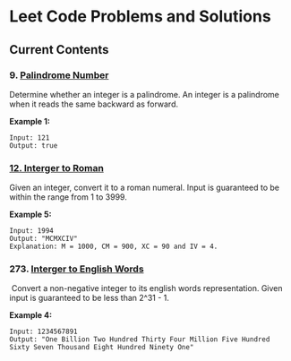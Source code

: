 # Leet Code Problems and Solutions

## Current Contents

### 9. [Palindrome Number](https://leetcode.com/problems/palindrome-number/)

Determine whether an integer is a palindrome. An integer is a palindrome when it reads the same backward as forward.

**Example 1:**

```
Input: 121
Output: true
```

### [12. Interger to Roman](https://leetcode.com/problems/integer-to-roman/)

Given an integer, convert it to a roman numeral. Input is guaranteed to be within the range from 1 to 3999.

**Example 5:**

```
Input: 1994
Output: "MCMXCIV"
Explanation: M = 1000, CM = 900, XC = 90 and IV = 4.
```

### 273. [Interger to English Words](https://leetcode.com/problems/integer-to-english-words/)

​	Convert a non-negative integer to its english words representation. Given input is guaranteed to be less than 2^31 - 1.

**Example 4:**

```
Input: 1234567891
Output: "One Billion Two Hundred Thirty Four Million Five Hundred Sixty Seven Thousand Eight Hundred Ninety One"
```

